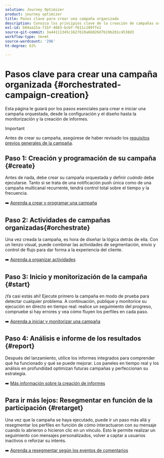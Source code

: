 ```yaml
---
solution: Journey Optimizer
product: journey optimizer
title: Pasos clave para crear una campaña organizada
description: Conozca los principios clave de la creación de campañas organizadas con Adobe Journey Optimizer
exl-id: b04aa15a-71bf-4683-bcbf-f611c189ffe1
source-git-commit: 3a44111345c1627610a6b026d7b19b281c4538d3
workflow-type: tm+mt
source-wordcount: '296'
ht-degree: 62%

---
```



# Pasos clave para crear una campaña organizada {#orchestrated-campaign-creation}

Esta página le guiará por los pasos esenciales para crear e iniciar una campaña orquestada, desde la configuración y el diseño hasta la monitorización y la creación de informes.

<!--
<table style="table-layout:fixed"><tr style="border: 0; text-align: center;" >
<td><a href="#create"><img alt="Create & schedule your campaign" src="../../channels/assets/do-not-localize/email.png"></a><br/><a href="#create"><strong>Create & schedule your campaign</strong></a></td>
<td><a href="#orchestrate"><img alt="Orchestrate campaign activities" src="../../channels/assets/do-not-localize/sms.png"></a><br/><a href="#orchestrate"><strong>Orchestrate campaign activities</strong></a></td>
<td><a href="#start"><img alt="Start & monitor your campaign" src="../../channels/assets/do-not-localize/push.png"></a><a href="#start"><strong>Start & monitor your campaign</strong></a></td>
<td><a href="#report"><img alt="Analyze & report on results" src="../../channels/assets/do-not-localize/push.png"></a><a href="#report"><strong>Analyze & report on results</strong></a></td>
</tr></table>-->

>[!IMPORTANT]
>
>Antes de crear su campaña, asegúrese de haber revisado los [requisitos previos generales de la campaña](../campaigns/get-started-with-campaigns.md#prerequisites).

## Paso 1: Creación y programación de su campaña {#create}

Antes de nada, debe crear su campaña orquestada y definir *cuándo* debe ejecutarse. Tanto si se trata de una notificación push única como de una campaña multicanal recurrente, tendrá control total sobre el tiempo y la frecuencia.

➡️ [Aprenda a crear y programar una campaña](../orchestrated/create-orchestrated-campaign.md)

## Paso 2: Actividades de campañas organizadas{#orchestrate}

Una vez creada la campaña, es hora de diseñar la lógica detrás de ella. Con un lienzo visual, puede combinar las actividades de segmentación, envío y control de flujo para dar forma a la experiencia del cliente.

➡️ [Aprenda a organizar actividades](../orchestrated/orchestrate-activities.md)

## Paso 3: Inicio y monitorización de la campaña {#start}

¡Ya casi estás ahí! Ejecute primero la campaña en modo de prueba para detectar cualquier problema. A continuación, publique y monitorice su ejecución en directo en tiempo real: realice un seguimiento del progreso, compruebe si hay errores y vea cómo fluyen los perfiles en cada paso.

➡️ [Aprenda a iniciar y monitorizar una campaña](../orchestrated/start-monitor-campaigns.md)

## Paso 4: Análisis e informe de los resultados {#report}

Después del lanzamiento, utilice los informes integrados para comprender qué ha funcionado y qué se puede mejorar. Los paneles en tiempo real y los análisis en profundidad optimizan futuras campañas y perfeccionan su estrategia.

➡️ [Más información sobre la creación de informes](../orchestrated/reporting-campaigns.md)

## Para ir más lejos: Resegmentar en función de la participación {#retarget}

Una vez que la campaña se haya ejecutado, puede ir un paso más allá y resegmentar los perfiles en función de cómo interactuaron con su mensaje cuando lo abrieron o hicieron clic en un vínculo. Esto le permite realizar un seguimiento con mensajes personalizados, volver a captar a usuarios inactivos o reforzar su interés.

➡️ [Aprenda a resegmentar según los eventos de comentarios](../orchestrated/retarget.md)
